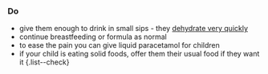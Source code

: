 ### Do

- give them enough to drink in small sips - they
  [dehydrate very quickly](/conditions/dehydration#check-if-youre-dehydrated)
- continue breastfeeding or formula as normal
- to ease the pain you can give liquid paracetamol for children
- if your child is eating solid foods, offer them their usual food if they want it
{.list--check}

